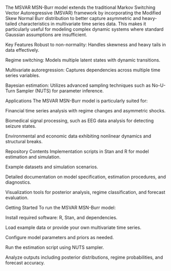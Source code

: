 The MSVAR MSN-Burr model extends the traditional Markov Switching Vector Autoregressive (MSVAR) framework by incorporating the Modified Skew Normal Burr distribution to better capture asymmetric and heavy-tailed characteristics in multivariate time series data. This makes it particularly useful for modeling complex dynamic systems where standard Gaussian assumptions are insufficient.

Key Features
Robust to non-normality: Handles skewness and heavy tails in data effectively.

Regime switching: Models multiple latent states with dynamic transitions.

Multivariate autoregression: Captures dependencies across multiple time series variables.

Bayesian estimation: Utilizes advanced sampling techniques such as No-U-Turn Sampler (NUTS) for parameter inference.

Applications
The MSVAR MSN-Burr model is particularly suited for:

Financial time series analysis with regime changes and asymmetric shocks.

Biomedical signal processing, such as EEG data analysis for detecting seizure states.

Environmental and economic data exhibiting nonlinear dynamics and structural breaks.

Repository Contents
Implementation scripts in Stan and R for model estimation and simulation.

Example datasets and simulation scenarios.

Detailed documentation on model specification, estimation procedures, and diagnostics.

Visualization tools for posterior analysis, regime classification, and forecast evaluation.

Getting Started
To run the MSVAR MSN-Burr model:

Install required software: R, Stan, and dependencies.

Load example data or provide your own multivariate time series.

Configure model parameters and priors as needed.

Run the estimation script using NUTS sampler.

Analyze outputs including posterior distributions, regime probabilities, and forecast accuracy.
